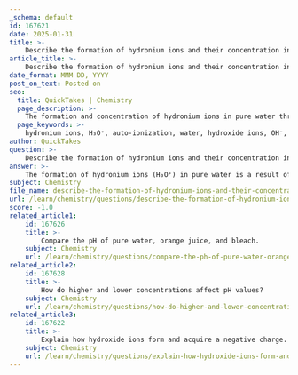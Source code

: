 ```yaml
---
_schema: default
id: 167621
date: 2025-01-31
title: >-
    Describe the formation of hydronium ions and their concentration in pure water.
article_title: >-
    Describe the formation of hydronium ions and their concentration in pure water.
date_format: MMM DD, YYYY
post_on_text: Posted on
seo:
  title: QuickTakes | Chemistry
  page_description: >-
    The formation and concentration of hydronium ions in pure water through auto-ionization, highlighting its significance in acid-base chemistry and pH neutrality.
  page_keywords: >-
    hydronium ions, H₃O⁺, auto-ionization, water, hydroxide ions, OH⁻, concentration, pure water, pH, acidity, chemical reactions, 25 degrees Celsius, neutral solution
author: QuickTakes
question: >-
    Describe the formation of hydronium ions and their concentration in pure water.
answer: >-
    The formation of hydronium ions (H₃O⁺) in pure water is a result of the auto-ionization process, where two water molecules interact. In this process, one water molecule donates a hydrogen ion (H⁺) to another water molecule, leading to the formation of a hydronium ion and a hydroxide ion (OH⁻). This can be represented by the following reaction:\n\n$$\n\text{H}_2\text{O} + \text{H}^+ \rightarrow \text{H}_3\text{O}^+\n$$\n\nIn pure water at 25 degrees Celsius, the concentration of hydronium ions is approximately $1 \times 10^{-7}$ molar. This concentration reflects the extent of auto-ionization, where an equal concentration of hydroxide ions is also present, resulting in a neutral pH of 7. \n\nThe hydronium ion is a crucial species in acid-base chemistry, as it indicates the presence of acidity in a solution. The concentration of hydronium ions is often used to express the acidity of solutions, and in pure water, this concentration is balanced with that of hydroxide ions, maintaining the neutrality of the solution. \n\nOverall, the auto-ionization of water and the formation of hydronium ions are fundamental concepts in understanding the behavior of water as both an acid and a base, and they play a significant role in various chemical reactions and processes.
subject: Chemistry
file_name: describe-the-formation-of-hydronium-ions-and-their-concentration-in-pure-water.md
url: /learn/chemistry/questions/describe-the-formation-of-hydronium-ions-and-their-concentration-in-pure-water
score: -1.0
related_article1:
    id: 167626
    title: >-
        Compare the pH of pure water, orange juice, and bleach.
    subject: Chemistry
    url: /learn/chemistry/questions/compare-the-ph-of-pure-water-orange-juice-and-bleach
related_article2:
    id: 167628
    title: >-
        How do higher and lower concentrations affect pH values?
    subject: Chemistry
    url: /learn/chemistry/questions/how-do-higher-and-lower-concentrations-affect-ph-values
related_article3:
    id: 167622
    title: >-
        Explain how hydroxide ions form and acquire a negative charge.
    subject: Chemistry
    url: /learn/chemistry/questions/explain-how-hydroxide-ions-form-and-acquire-a-negative-charge
---
```


&nbsp;